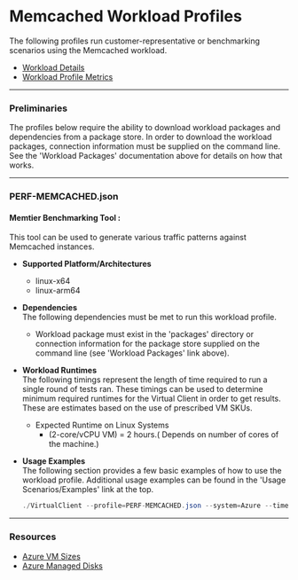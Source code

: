 ﻿# Memcached Workload Profiles
The following profiles run customer-representative or benchmarking scenarios using the Memcached workload.  

* [Workload Details](./Memcached.md)  
* [Workload Profile Metrics](./MemcachedMetrics.md)  


-----------------------------------------------------------------------

### Preliminaries
The profiles below require the ability to download workload packages and dependencies from a package store. In order to download the workload packages, connection information must be supplied on the command line. See the 'Workload Packages' documentation above for details on how that works.

-----------------------------------------------------------------------

### PERF-MEMCACHED.json
#### Memtier Benchmarking Tool :
This tool can be used to generate various traffic patterns against Memcached instances.

* **Supported Platform/Architectures**
  * linux-x64
  * linux-arm64

* **Dependencies**  
  The following dependencies must be met to run this workload profile.

  * Workload package must exist in the 'packages' directory or connection information for the package store supplied on the command line (see 'Workload Packages' link above).

* **Workload Runtimes**  
  The following timings represent the length of time required to run a single round of tests ran. These timings can be used to determine minimum required runtimes for the Virtual Client in order to get results. These are estimates based on the use of prescribed VM SKUs.

  * Expected Runtime on Linux Systems
    * (2-core/vCPU VM) = 2 hours.( Depends on number of cores of the machine.)

* **Usage Examples**  
  The following section provides a few basic examples of how to use the workload profile. Additional usage examples can be found in the
  'Usage Scenarios/Examples' link at the top.



  ``` csharp
  ./VirtualClient --profile=PERF-MEMCACHED.json --system=Azure --timeout=250 --packageStore="{BlobConnectionString|SAS Uri}"
  ```


-----------------------------------------------------------------------

### Resources
* [Azure VM Sizes](https://docs.microsoft.com/en-us/azure/virtual-machines/sizes)
* [Azure Managed Disks](https://azure.microsoft.com/en-us/pricing/details/managed-disks/)